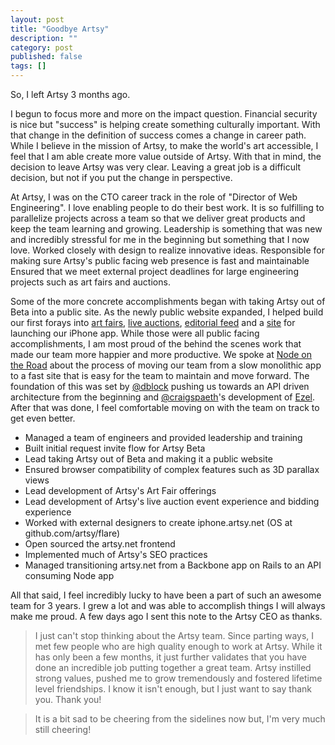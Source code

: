```yaml
---
layout: post
title: "Goodbye Artsy"
description: ""
category: post
published: false
tags: []
---
```


So, I left Artsy 3 months ago.

I begun to focus more and more on the impact question. Financial security is nice but "success" is helping create something culturally important. With that change in the definition of success comes a change in career path. While I believe in the mission of Artsy, to make the world's art accessible, I feel that I am able create more value outside of Artsy. With that in mind, the decision to leave Artsy was very clear. Leaving a great job is a difficult decision, but not if you put the change in perspective.

At Artsy, I was on the CTO career track in the role of "Director of Web Engineering". I love enabling people to do their best work. It is so fulfilling to parallelize projects across a team so that we deliver great products and keep the team learning and growing. Leadership is something that was new and incredibly stressful for me in the beginning but something that I now love. Worked closely with design to realize innovative ideas. Responsible for making sure Artsy's public facing web presence is fast and maintainable Ensured that we meet external project deadlines for large engineering projects such as art fairs and auctions.

Some of the more concrete accomplishments began with taking Artsy out of Beta into a public site. As the newly public website expanded, I helped build our first forays into [art fairs](https://www.artsy.net/art-fairs), [live auctions](https://www.artsy.net/auctions), [editorial feed](https://www.artsy.net/posts/featured) and a [site](iphone.artsy.net) for launching our iPhone app. While those were all public facing accomplishments, I am most proud of the behind the scenes work that made our team more happier and more productive. We spoke at [Node on the Road](https://www.joyent.com/developers/videos/node-js-on-the-road-nyc-craig-spaeth-brennan-moore) about the process of moving our team from a slow monolithic app to a fast site that is easy for the team to maintain and move forward. The foundation of this was set by [@dblock](https://github.com/dblock) pushing us towards an API driven architecture from the beginning and [@craigspaeth](https://twitter.com/craigspaeth)'s development of [Ezel](https://github.com/artsy/ezel). After that was done, I feel comfortable moving on with the team on track to get even better.


* Managed a team of engineers and provided leadership and training
* Built initial request invite flow for Artsy Beta
* Lead taking Artsy out of Beta and making it a public website
* Ensured browser compatibility of complex features such as 3D parallax views
* Lead development of Artsy's Art Fair offerings
* Lead development of Artsy's live auction event experience and bidding experience
* Worked with external designers to create iphone.artsy.net (OS at github.com/artsy/flare)
* Open sourced the artsy.net frontend
* Implemented much of Artsy's SEO practices
* Managed transitioning artsy.net from a Backbone app on Rails to an API consuming Node app

All that said, I feel incredibly lucky to have been a part of such an awesome team for 3 years. I grew a lot and was able to accomplish things I will always make me proud. A few days ago I sent this note to the Artsy CEO as thanks.

> I just can't stop thinking about the Artsy team. Since parting ways, I met few people who are high quality enough to work at Artsy. While it has only been a few months, it just further validates that you have done an incredible job putting together a great team. Artsy instilled strong values, pushed me to grow tremendously and fostered lifetime level friendships. I know it isn't enough, but I just want to say thank you. Thank you!

> It is a bit sad to be cheering from the sidelines now but, I'm very much still cheering!

